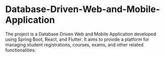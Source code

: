 # Database-Driven-Web-and-Mobile-Application
The project is a Database Driven Web and Mobile Application developed using Spring Boot, React, and Flutter. It aims to provide a platform for managing student registrations, courses, exams, and other related functionalities.

